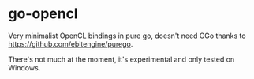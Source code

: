 # go-opencl

Very minimalist OpenCL bindings in pure go, doesn't need CGo thanks to https://github.com/ebitengine/purego.



There's not much at the moment, it's experimental and only tested on Windows.